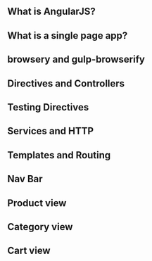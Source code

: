 ## What is AngularJS?

## What is a single page app?

## browsery and gulp-browserify

## Directives and Controllers

## Testing Directives

## Services and HTTP

## Templates and Routing

## Nav Bar

## Product view

## Category view

## Cart view